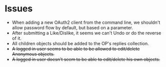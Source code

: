 # Issues
* When adding a new OAuth2 client from the command line, 
we shouldn't allow password flow by default, but based on a parameter.
* After submitting a Like/Dislike, it seems we can't Undo or do the reverse of it.
* All children objects should be added to the OP's replies collection.
* ~~A logged in user seems to be able to be allowed to edit/delete Anonymous objects.~~
* ~~A logged in user doesn't seem to be able to edit/delete his own objects.~~
